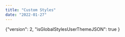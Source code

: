 ```yaml
---
title: "Custom Styles"
date: "2022-01-27"
---
```


{"version": 2, "isGlobalStylesUserThemeJSON": true }
